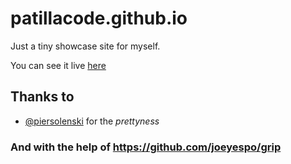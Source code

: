 # patillacode.github.io

Just a tiny showcase site for myself.

You can see it live [here](https://code.patilla.es)


## Thanks to
- [@piersolenski](https://github.com/piersolenski) for the _prettyness_

### And with the help of https://github.com/joeyespo/grip
